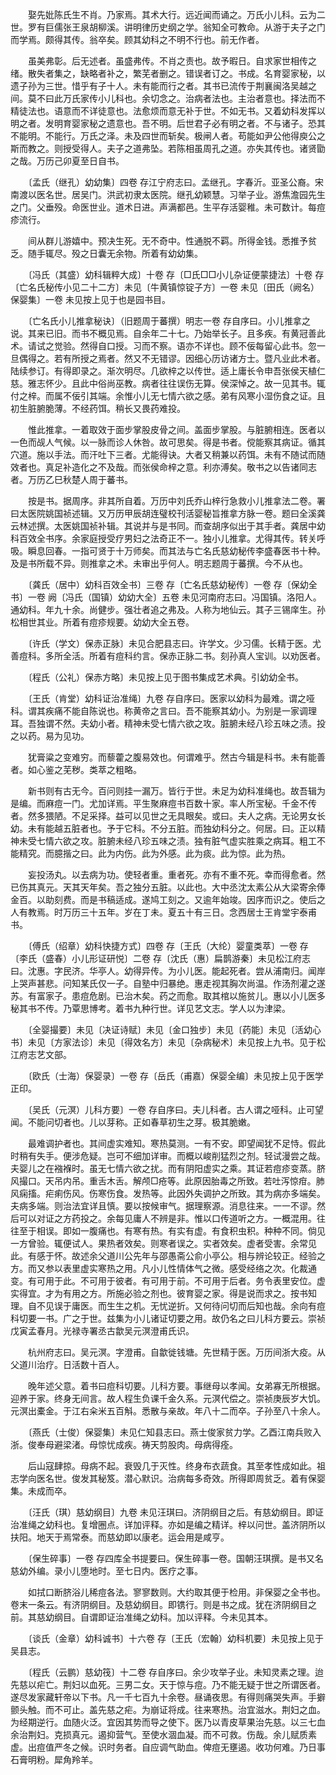 <!-- { "loadSidebar": true } -->
　　娶先妣陈氏生不肖。乃家焉。其术大行。远近闻而诵之。万氏小儿科。云为二世。罗有巨儒张王泉胡柳溪。讲明律历史纲之学。翁知全可教命。从游于夫子之门而学焉。颇得其传。翁卒矣。顾其幼科之不明不行也。前无作者。

　　虽美弗彰。后无述者。虽盛弗传。不肖之责也。故予暇日。自求家世相传之绪。散失者集之，缺略者补之，繁芜者删之。错误者订之。书成。名育婴家秘，以遗子孙为三世。惜乎有子十人。未有能而行之者。其书已流传于荆襄闽洛吴越之间。莫不曰此万氏家传小儿科也。余切念之。治病者法也。主治者意也。择法而不精徒法也。语意而不详徒意也。法愈烦而意无补于世。不如无书。又着幼科发挥以明之者。发明育婴家秘之遗意也。吾不明。后世君子必有明之者。不与诸子。恐其不能明。不能行。万氏之泽。未及四世而斩矣。极闸人者。苟能如尹公他得庾公之斯而教之。则授受得人。夫子之道弗坠。若陈相虽周孔之道。亦失其传也。诸贤勖之哉。万历己卯夏至日自书。

　　〔孟氏（继孔）幼幼集〕四卷 存江宁府志曰。孟继孔。字春沂。亚圣公裔。宋南渡以医名世。居吴门。洪武初隶太医院。继孔幼颖慧。习举子业。游焦澹园先生之门。父垂殁。命医世业。道术日进。声满都邑。生平存活婴稚。未可数计。每痘疹流行。

　　间从群儿游嬉中。预决生死。无不奇中。性通脱不羁。所得金钱。悉推予贫乏。随手辄尽。殁之日囊无余物。所着有幼幼集。

　　〔冯氏（其盛）幼科辑粹大成〕十卷 存〔□氏□□小儿杂证便蒙捷法〕十卷 存〔亡名氏秘传小见二十二方〕未见〔牛黄镇惊锭子方〕一卷 未见〔田氏（阙名）保婴集〕一卷 未见按上见于也是园书目。

　　〔亡名氏小儿推拿秘诀〕（旧题周于蕃撰）明志一卷 存自序曰。小儿推拿之说。其来已旧。而书不概见焉。自余年二十七。乃始举长子。且多疾。有黄冠善此术。请试之觉验。然得自口授。习而不察。语亦不详也。顾不佞每留心此书。忽一旦偶得之。若有所授之焉者。然又不无错谬。因细心历访诸方士。暨凡业此术者。陆续参订。有得即录之。渐次明尽。几欲梓之以传世。适上庸长令申吾张侯天植仁慈。雅志怀少。且此中俗尚巫教。病者往往误伤无算。侯深悼之。故一见其书。辄付之梓。而属不佞引其端。余惟小儿无七情六欲之感。弟有风寒小湿伤食之证。且初生脏腑脆薄。不经药饵。稍长又畏药难投。

　　惟此推拿。一着取效于面步掌股皮骨之间。盖面步掌股。与脏腑相连。医者以一色而觇人气候。以一脉而诊人休咎。故可思矣。得是书者。傥能察其病证。循其穴道。施以手法。而汗吐下三者。尤能得诀。大者又稍兼以药饵。未有不随试而随效者也。真足补造化之不及哉。而张侯命梓之意。利亦溥矣。敬书之以告诸同志者。万历乙巳秋楚人周于蕃书。

　　按是书。据周序。非其所自着。万历中刘氏乔山梓行急救小儿推拿法二卷。署曰太医院姚国祯述辑。又万历甲辰胡连璧校刊活婴秘旨推拿方脉一卷。题曰全溪龚云林述撰。太医姚国祯补辑。其说并与是书同。而查胡序似出于其手者。龚居中幼科百效全书序。余家庭授受疗男妇之法奇正不一。独小儿推拿。尤得其传。转关呼吸。瞬息回春。一指可贤于十万师矣。而其法与亡名氏慈幼秘传李盛春医书十种。及是书所载不异。则推拿之术。未审出乎何人。明志题周于蕃撰。今不从也。

　　〔龚氏（居中）幼科百效全书〕三卷 存〔亡名氏慈幼秘传〕一卷 存〔保幼全书〕一卷 阙〔冯氏（国镇）幼幼大全〕五卷 未见河南府志曰。冯国镇。洛阳人。通幼科。年九十余。尚健步。强壮者追之弗及。人称为地仙云。其子三锡庠生。孙松相世其业。所着有痘疹规要。幼幼大全五卷。

　　〔许氏（学文）保赤正脉〕未见合肥县志曰。许学文。少习儒。长精于医。尤善痘科。多所全活。所着有痘科约言。保赤正脉二书。刻孙真人宝训。以劝医者。

　　〔程氏（公礼）保赤方略〕未见按上见于图书集成艺术典。引幼幼全书。

　　〔王氏（肯堂）幼科证治准绳〕九卷 存自序曰。医家以幼科为最难。谓之哑科。谓其疾痛不能自陈说也。称黄帝之言曰。吾不能察其幼小。为别是一家调理耳。吾独谓不然。夫幼小者。精神未受七情六欲之攻。脏腑未经八珍五味之渍。投之以药。易为见功。

　　犹膏粱之变难穷。而藜藿之腹易效也。何谓难乎。然古今辑是科书。未有能善者。如心鉴之芜秽。类萃之粗略。

　　新书则有古无今。百问则挂一漏万。皆行于世。未足为幼科准绳也。故吾辑为是编。而麻痘一门。尤加详焉。平生聚麻痘书百数十家。率人所宝秘。千金不传者。然多猥陋。不足采择。益可以见世之无具眼矣。或曰。夫人之病。无论男女长幼。未有能越五脏者也。予于它科。不分五脏。而独幼科分之。何居。曰。正以精神未受七情六欲之攻。脏腑未经八珍五味之渍。独有脏气虚实胜乘之病耳。粗工不能精究。而臆揩之曰。此为内伤。此为外感。此为痰。此为惊。此为热。

　　妄投汤丸。以去病为功。使轻者重。重者死。亦有不重不死。幸而得愈者。然已伤其真元。天其天年矣。吾之独分五脏。以此也。大中丞沈太素公从大梁寄余俸金百。以助刻费。而是书稿适成。遂鸠工刻之。又逾年始竣。因序而识之。使后之人有教焉。时万历三十五年。岁在丁未。夏五十有三日。念西居士王肯堂宇泰甫书。

　　〔傅氏（绍章）幼科快捷方式〕四卷 存〔王氏（大纶）婴童类萃〕一卷 存〔李氏（盛春）小儿形证研悦〕二卷 存〔沈氏（惠）扁鹊游秦〕未见松江府志曰。沈惠。字民济。华亭人。幼得异传。为小儿医。能起死者。尝从浦南归。闻岸上哭声甚悲。问知某氏仅一子。自塾中归暴绝。惠走视其胸次尚温。作汤剂灌之遂苏。有富家子。患痘危剧。已治木矣。药之而愈。取其棺以施贫儿。惠以小儿医多秘其书不传。乃覃思博考。着书九种行世。详见艺文志。学人以为津梁。

　　〔全婴撮要〕未见〔决证诗赋〕未见〔金口独步〕未见〔药能〕未见〔活幼心书〕未见〔方家法诊〕未见〔得效名方〕未见〔杂病秘术〕未见按上九书。见于松江府志艺文部。

　　〔欧氏（士海）保婴录〕一卷 存〔岳氏（甫嘉）保婴全编〕未见按上见于医学正印。

　　〔吴氏（元溟）儿科方要〕一卷 存自序曰。夫儿科者。古人谓之哑科。止可望闻。不能问切者也。儿以芽称。正如春草初生之芽。极其脆嫩。

　　最难调护者也。其间虚实难知。寒热莫测。一有不安。即望闻犹不足恃。假此时稍有失手。便涉危疑。岂可不细加详审。而概以峻削猛烈之剂。轻试漫尝之哉。夫婴儿之在襁褓时。虽无七情六欲之扰。而有阴阳虚实之乘。其证若痘疹变蒸。脐风撮口。天吊内吊。重舌木舌。解颅□疮等。此原因胎毒之所致。若吐泻惊疳。肺风痫搐。疟痢伤风。伤寒伤食。发热等。此因外失调护之所致。其为病亦多端矣。夫病多端。则治法宜详且慎。要以按候审气。据理察源。消息往来。一一不谬。然后可以对证之方药投之。余每见庸人不辨是非。惟以口传道听之方。一概混用。往往至于相误。即如一腹痛也。有寒有热。有实有虚。有食积虫积。种种不同。倘见一方曾验。辄便试人。果热者效矣。则寒者误之。实者效矣。虚者受害。余常见此。有感于怀。故述余父道川公先年与邵愚斋公俞小亭公。相与辨论较正。经验之方。而又参以表里虚实寒热之用。凡小儿性情体气之微。感受经络之次。化裁通变。有可用于此。不可用于彼者。有可用于前。不可用于后者。务令表里安位。虚实得宜。才为有用之方。所施必验之剂也。彼育婴之家。得是说而求之。按书知理。自不见误于庸医。而生生之机。无忧逆折。又何待问切而后知也哉。余向有痘科切要一书。广之于世。兹集为小儿诸证切要之用。故仍名之曰儿科方要云。崇祯戊寅孟春月。光禄寺署丞古歙吴元溟澄甫氏识。

　　杭州府志曰。吴元溟。字澄甫。自歙徙钱塘。先世精于医。万历间浙大疫。从父道川治疗。日活数十百人。

　　晚年述父意。着书曰痘科切要。儿科方要。事继母以孝闻。女弟寡无所根据。迎养于家。终身无间言。故人程生负课千金久系。元溟代偿之。崇祯庚辰岁大饥。元溟出橐金。于江右籴米五百斛。悉散与亲故。年八十二而卒。子孙至八十余人。

　　〔燕氏（士俊）保婴集〕未见仁知县志曰。燕士俊家贫力学。乙酉江南兵败入浙。俊奉母避梁渚。母惊忧成疾。祷天剪股肉。母病得痊。

　　后山寇肆掠。母病不起。衰毁几于灭性。终身布衣蔬食。其至孝性成如此。祖志学向医名世。俊发其秘笈。潜心默识。治病每多奇效。所得即周贫乏。着有保婴集。未成而卒。

　　〔汪氏（琪）慈幼纲目〕九卷 未见汪琪曰。济阴纲目之后。有慈幼纲目。即证治准绳之幼科也。复增圈点。详加评释。亦如是编之精详。梓以问世。盖济阴所以扶阳。地天于焉常泰。而慈幼即以康老。运会用是咸亨。

　　〔保生碎事〕一卷 存四库全书提要曰。保生碎事一卷。国朝汪琪撰。是书又名慈幼外编。录小儿堕地时。至七日内。医疗之事。

　　如拭口断脐浴儿稀痘各法。寥寥数则。大约取其便于检用。非保婴之全书也。卷末一条云。有济阴纲目。及慈幼纲目。即镌行。则是书之成。犹在济阴纲目之前。其慈幼纲目。自谓即证治准绳之幼科。加以评释。今未见其本。

　　〔谈氏（金章）幼科诚书〕十六卷 存〔王氏（宏翰）幼科机要〕未见按上见于吴县志。

　　〔程氏（云鹏）慈幼筏〕十二卷 存自序曰。余少攻举子业。未知灵素之理。迨先慈以疟亡。荆妇以血死。三男二女。天于惊与痘。乃不能无疑于世之所谓医者。遂尽发家藏轩帝以下书。凡一千七百九十余卷。昼诵夜思。有得则痛哭失声。手擗颤头触。而不可止。盖先慈之疟。为崩证将成。往来寒热。治宜滋水。荆妇之血。为经期逆行。血随火泛。宜因其势而导之使下。医乃以青皮草果治先慈。以三七血余治荆妇。克损真元。遏抑营气。至使水涸血凝。而不可救。伤哉。余儿赋质素虚。出痘值严冬之候。识时务者。自应调气助血。俾痘无壅遏。收功何难。乃日事石膏明粉。犀角羚羊。

